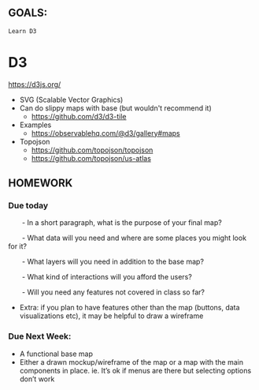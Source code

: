 ## GOALS:
    Learn D3

# D3
https://d3js.org/

- SVG (Scalable Vector Graphics)
- Can do slippy maps with base (but wouldn't recommend it)
    - https://github.com/d3/d3-tile
- Examples
    - https://observablehq.com/@d3/gallery#maps
- Topojson
    - https://github.com/topojson/topojson
    - https://github.com/topojson/us-atlas
## HOMEWORK

### Due today

    - In a short paragraph, what is the purpose of your final map?

    - What data will you need and where are some places you might look for it?

    - What layers will you need in addition to the base map?

    - What kind of interactions will you afford the users?

    - Will you need any features not covered in class so far?

- Extra: if you plan to have features other than the map (buttons, data visualizations etc), it may be helpful to draw a wireframe

### Due Next Week:
- A functional base map
- Either a drawn mockup/wireframe of the map or a map with the main components in place. ie. It’s ok if menus are there but selecting options don’t work